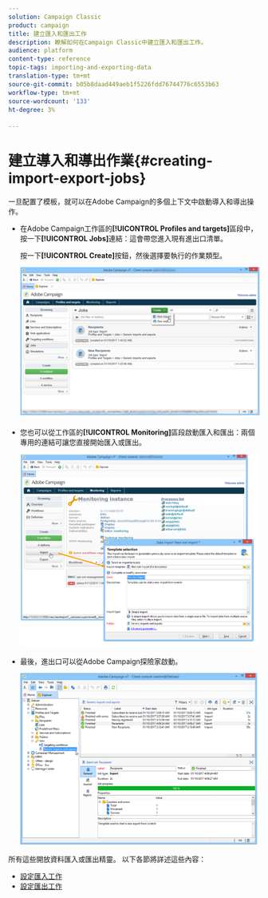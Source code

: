 ```yaml
---
solution: Campaign Classic
product: campaign
title: 建立匯入和匯出工作
description: 瞭解如何在Campaign Classic中建立匯入和匯出工作。
audience: platform
content-type: reference
topic-tags: importing-and-exporting-data
translation-type: tm+mt
source-git-commit: b05b8daad449aeb1f5226fdd76744776c6553b63
workflow-type: tm+mt
source-wordcount: '133'
ht-degree: 3%

---
```



# 建立導入和導出作業{#creating-import-export-jobs}

一旦配置了模板，就可以在Adobe Campaign的多個上下文中啟動導入和導出操作。

* 在Adobe Campaign工作區的&#x200B;**[!UICONTROL Profiles and targets]**&#x200B;區段中，按一下&#x200B;**[!UICONTROL Jobs]**&#x200B;連結：這會帶您進入現有進出口清單。

   按一下&#x200B;**[!UICONTROL Create]**&#x200B;按鈕，然後選擇要執行的作業類型。

   ![](assets/s_ncs_user_import_from_home.png)

* 您也可以從工作區的&#x200B;**[!UICONTROL Monitoring]**&#x200B;區段啟動匯入和匯出：兩個專用的連結可讓您直接開始匯入或匯出。

   ![](assets/s_ncs_user_import_from_production.png)

* 最後，進出口可以從Adobe Campaign探險家啟動。

   ![](assets/s_ncs_user_export_wizard_launch_from_menu.png)


所有這些開放資料匯入或匯出精靈。 以下各節將詳述這些內容：

* [設定匯入工作](../../platform/using/executing-import-jobs.md)
* [設定匯出工作](../../platform/using/executing-export-jobs.md)

